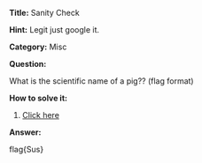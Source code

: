 **Title:** Sanity Check

**Hint:** Legit just google it.

**Category:** Misc

**Question:** 

What is the scientific name of a pig?? (flag format)

**How to solve it:**
1) [Click here](https://www.google.com/search?q=What+is+the+scientific+name+of+a+pig)

**Answer:**

flag{Sus}